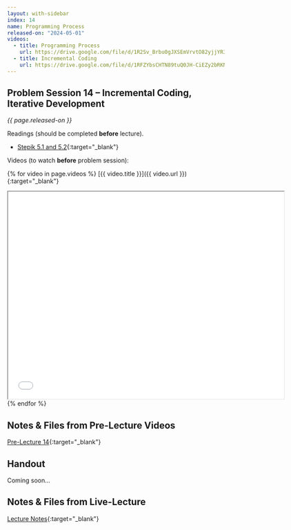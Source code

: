 ```yaml
---
layout: with-sidebar
index: 14
name: Programming Process
released-on: "2024-05-01"
videos:
  - title: Programming Process
    url: https://drive.google.com/file/d/1R2Sv_Brbu0gJXSEmVrvtO82yjjYR3TQT
  - title: Incremental Coding
    url: https://drive.google.com/file/d/1RFZYbsCHTN89tuQ0JH-CiEZy2bRKNtU9
---
```


## Problem Session 14 – Incremental Coding, Iterative Development

_{{ page.released-on }}_

Readings (should be completed **before** lecture). 
- [Stepik 5.1 and 5.2](https://stepik.org/lesson/567185/step/1?unit=561458){:target="_blank"}

Videos (to watch **before** problem session):

{% for video in page.videos %}
[{{ video.title }}]({{ video.url }}){:target="_blank"}

<iframe src="{{ video.url }}/preview" width="640" height="480" allow="autoplay"></iframe>
{% endfor %}

## Notes & Files from Pre-Lecture Videos

[Pre-Lecture 14](https://github.com/ucsd-cse8a-sp24/ucsd-cse8a-sp24.github.io/tree/main/_pre-lectures/lecture-14){:target="_blank"}

## Handout

Coming soon...

## Notes & Files from Live-Lecture

[Lecture Notes](https://drive.google.com/drive/folders/1bIjbrI7ii5rZewrQgR0c6Yp9vOxylwfF?usp=sharing){:target="_blank"}

